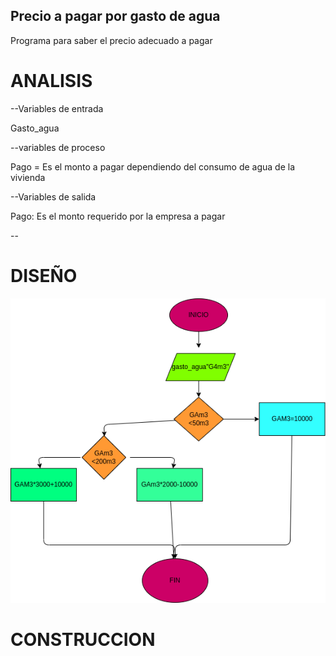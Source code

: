 ## Precio a pagar por gasto de agua
Programa para saber el precio adecuado a pagar
# ANALISIS


--Variables de entrada


Gasto_agua


--variables de proceso


Pago = Es el monto a pagar dependiendo del consumo de agua de la vivienda


--Variables de salida


Pago: Es el monto requerido por la empresa a pagar


--
# DISEÑO


![Diagrama de flujo](diagrama.png "diagrama de flujo")


# CONSTRUCCION
    